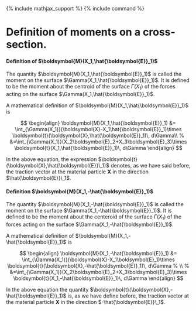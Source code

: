 {% include mathjax_support %}
{% include command %}

# Definition of moments on a cross-section. 


#### Definition of $\boldsymbol{M}(X_1,\hat{\boldsymbol{E}}_1)$

The quantity $\boldsymbol{M}(X_1,\hat{\boldsymbol{E}}_1)$ is called the moment on the surface $\Gamma(X_1,\hat{\boldsymbol{E}}_1)$. It is defined to be the moment about the centroid of the surface $\Gamma(X_1)$ of the forces acting on the surface $\Gamma(X_1,\hat{\boldsymbol{E}}_1)$. 


A mathematical definition of $\boldsymbol{M}(X_1,\hat{\boldsymbol{E}}_1)$ is 

$$
\begin{align}
\boldsymbol{M}(X_1,\hat{\boldsymbol{E}}_1)
&=
\int_{\Gamma(X_1)}(\boldsymbol{X}-X_1\hat{\boldsymbol{E}}_1)\times \boldsymbol{t}(\boldsymbol{X},\hat{\boldsymbol{E}}_1)\, d\Gamma\\
% &=\int_{\Gamma(X_1)}(X_2\boldsymbol{E}_2+X_3\boldsymbol{E}_3)\times \boldsymbol{t}(X_1,\hat{\boldsymbol{E}}_1)\, d\Gamma
\end{align}
$$


In the above equation, the expression $\boldsymbol{t}(\boldsymbol{X},\hat{\boldsymbol{E}}\_1)$ denotes, as we have said before, the traction vector at the material particle $\boldsymbol{X}$ in the direction $\hat{\boldsymbol{E}}\_1$.  

#### Definition $\boldsymbol{M}(X_1,-\hat{\boldsymbol{E}}_1)$

The quantity $\boldsymbol{M}(X_1,-\hat{\boldsymbol{E}}_1)$ is called the moment on the surface $\Gamma(X_1,-\hat{\boldsymbol{E}}_1)$. It is defined to be the moment about the centeroid of the surface $\Gamma(X_1)$ of the forces acting on the surface  $\Gamma(X_1,-\hat{\boldsymbol{E}}_1)$.


A mathematical definition of $\boldsymbol{M}(X_1,-\hat{\boldsymbol{E}}_1)$ is 

$$
\begin{align}
\boldsymbol{M}(X_1,-\hat{\boldsymbol{E}}_1)
&=
\int_{\Gamma(X_1)}(\boldsymbol{X}-X_1\boldsymbol{E}_1)\times \boldsymbol{t}(\boldsymbol{X},-\hat{\boldsymbol{E}}_1)\, d\Gamma
% \\
% &=\int_{\Gamma(X_1)}(X_2\boldsymbol{E}_2+X_3\boldsymbol{E}_3)\times \boldsymbol{t}(X_1,-\hat{\boldsymbol{E}}_1)\, d\Gamma
\end{align}
$$

In the above equation the quantity $\boldsymbol{t}(\boldsymbol{X},-\hat{\boldsymbol{E}}_1)$ is, as we have define before, the traction vector at the material particle $\boldsymbol{X}$ in the direction $-\hat{\boldsymbol{E}}\_1$.



<!-- Consider a  sequene of surface $\Delta S_{\epsilon}(\boldsymbol{X},\boldsymbol{E}\_1)$ all of which passed through   $\boldsymbol{X}$ and had $\boldsymbol{E}\_1$ be normal to themselves at $\boldsymbol{X}$ And furthermore if area of the surface  $\Delta S_{\epsilon}(\boldsymbol{X},\boldsymbol{E}\_1)$ was $A(\epsilon)$ such that as $\epsilon \to 0$ $A(\epsilon)=O(\epsilon)$ then the force on the surface $\Delta S_{\epsilon}(\boldsymbol{X},\boldsymbol{E}\_1)$ as $\epsilon \to 0$ is equal to $\boldsymbol{t}(\boldsymbol{X},\hat{\boldsymbol{E}}\_1)A(\epsilon)+o(\epsilon)$. -->
